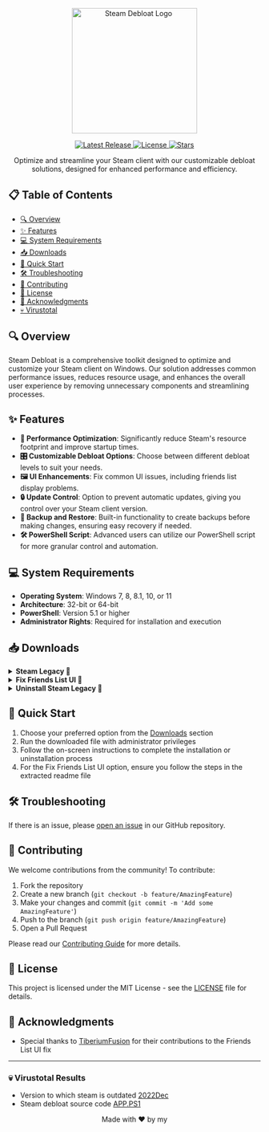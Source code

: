 <p align="center">
  <img src="https://raw.githubusercontent.com/mtytyx/Steam-Debloat/main/assets/logo.webp" alt="Steam Debloat Logo" width="250"/>
</p>

<p align="center">
  <a href="https://github.com/mtytyx/Steam-Debloat/releases/latest">
    <img src="https://img.shields.io/github/v/release/mtytyx/Steam-Debloat?style=for-the-badge&logo=github&logoColor=white&labelColor=1F2937&color=4B5563" alt="Latest Release">
  </a>
  <a href="https://github.com/mtytyx/Steam-Debloat/blob/main/LICENSE">
    <img src="https://img.shields.io/github/license/mtytyx/Steam-Debloat?style=for-the-badge&logo=opensourceinitiative&logoColor=white&labelColor=1F2937&color=4B5563" alt="License">
  </a>
  <a href="https://github.com/mtytyx/Steam-Debloat/stargazers">
    <img src="https://img.shields.io/github/stars/mtytyx/Steam-Debloat?style=for-the-badge&logo=starship&logoColor=white&labelColor=1F2937&color=4B5563" alt="Stars">
  </a>
</p>

<p align="center">
  Optimize and streamline your Steam client with our customizable debloat solutions, designed for enhanced performance and efficiency.
</p>

## 📋 Table of Contents

- [🔍 Overview](#-overview)
- [✨ Features](#-features)
- [💻 System Requirements](#-system-requirements)
- [📥 Downloads](#-downloads)
- [🚀 Quick Start](#-quick-start)
- [🛠️ Troubleshooting](#️-troubleshooting)
- [🤝 Contributing](#-contributing)
- [📄 License](#-license)
- [🙏 Acknowledgments](#-acknowledgments)
- [💀 Virustotal](#-virustotal-results)

## 🔍 Overview

Steam Debloat is a comprehensive toolkit designed to optimize and customize your Steam client on Windows. Our solution addresses common performance issues, reduces resource usage, and enhances the overall user experience by removing unnecessary components and streamlining processes.

## ✨ Features

- **🚀 Performance Optimization**: Significantly reduce Steam's resource footprint and improve startup times.
- **🎛️ Customizable Debloat Options**: Choose between different debloat levels to suit your needs.
- **🖼️ UI Enhancements**: Fix common UI issues, including friends list display problems.
- **🔒 Update Control**: Option to prevent automatic updates, giving you control over your Steam client version.
- **💾 Backup and Restore**: Built-in functionality to create backups before making changes, ensuring easy recovery if needed.
- **🛠️ PowerShell Script**: Advanced users can utilize our PowerShell script for more granular control and automation.

## 💻 System Requirements

- **Operating System**: Windows 7, 8, 8.1, 10, or 11
- **Architecture**: 32-bit or 64-bit
- **PowerShell**: Version 5.1 or higher
- **Administrator Rights**: Required for installation and execution

## 📥 Downloads

<details>
  <summary><b>Steam Legacy 🌟</b></summary>

  This version offers a balanced optimization approach aimed at improving Steam's performance by reducing unnecessary background processes and components, while preserving essential functionality.

  ### Features:
  - ⚡ Optimizes startup times and reduces resource usage
  - 🧹 Removes non-essential components to enhance performance

  ### Pros and Cons:
  - ✅ Significant performance improvement with reduced system load
  - ✅ Minimal impact on core Steam functionality
  - ✅ Less frequent user prompts during installation
  
  - ❌ May not remove all bloatware
  - ❌ Possible residual components that could still affect performance

  ### Installation:
  1. **Download** the [Installer.bat](https://github.com/mtytyx/Steam-Debloat/releases/download/v2.5/Installer.bat)
  2. **Run** the installer as an administrator
  3. **Advanced Method** (PowerShell):
     ```powershell
     iex "& { $(iwr -useb 'https://raw.githubusercontent.com/mtytyx/Steam-Debloat/main/script/app.ps1') }"
     ```
</details>

<details>
  <summary><b>Fix Friends List UI 👥</b></summary>

  This option resolves issues with the Steam friends list UI, improving display and functionality.

  ### Steps:
  1. Download [QuickPatcher_Patch.zip](https://github.com/TiberiumFusion/FixedSteamFriendsUI/releases)
  2. Extract the contents to a folder on your PC
  3. Run `FixedSteamFriendsUI.exe`
  4. Click the **Install Patch** button
</details>

<details>
  <summary><b>Uninstall Steam Legacy 🔄</b></summary>

  Use this method to force Steam to update to the latest version and revert any changes made by the debloat process.

  ### Steps:
  1. Download [Uninstall Steam Legacy](https://github.com/mtytyx/Steam-Debloat/releases/download/v2.5/Uninstall-Steam-Legacy.bat)
  2. Run the file as an administrator
  3. Follow the on-screen instructions to complete the process
</details>

## 🚀 Quick Start

1. Choose your preferred option from the [Downloads](#-downloads) section
2. Run the downloaded file with administrator privileges
3. Follow the on-screen instructions to complete the installation or uninstallation process
4. For the Fix Friends List UI option, ensure you follow the steps in the extracted readme file

## 🛠️ Troubleshooting

 If there is an issue, please [open an issue](https://github.com/mtytyx/Steam-Debloat/issues/new) in our GitHub repository.

## 🤝 Contributing

We welcome contributions from the community! To contribute:

1. Fork the repository
2. Create a new branch (`git checkout -b feature/AmazingFeature`)
3. Make your changes and commit (`git commit -m 'Add some AmazingFeature'`)
4. Push to the branch (`git push origin feature/AmazingFeature`)
5. Open a Pull Request

Please read our [Contributing Guide](https://github.com/mtytyx/Steam-Debloat/blob/main/assets/CONTRIBUTING.md) for more details.

## 📄 License

This project is licensed under the MIT License - see the [LICENSE](https://github.com/mtytyx/Steam-Debloat/blob/main/LICENSE) file for details.

## 🙏 Acknowledgments

- Special thanks to [TiberiumFusion](https://github.com/TiberiumFusion) for their contributions to the Friends List UI fix

---

### 💀 Virustotal Results 

- Version to which steam is outdated [2022Dec](https://www.virustotal.com/gui/url/73d0c1e2bf9ca30701504a8ec1225502676b2f794d64d93c79945ba37b900051)
- Steam debloat source code [APP.PS1](https://www.virustotal.com/gui/file/efda4de8df6b082f53bbff59dc8cb14e4da9377259642c3f9c3b55714fe5b49b?nocache=1)

<p align="center">
  Made with ❤️ by my
</p>
